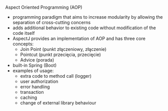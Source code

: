 Aspect Oriented Programming (AOP) 
* programming paradigm that aims to increase modularity by allowing the separation of cross-cutting concerns
* adds additional behavior to existing code without modification of the code itself
* AspectJ provides an implementation of AOP and has three core concepts:
  * Join Point (punkt złączeniowy, złączenie)
  * Pointcut (punkt przecięcia, przecięcie)
  * Advice (porada)
* built-in Spring (Boot)
* examples of usage:
  * extra code to method call (logger)
  * user authorization
  * error handling
  * transaction
  * caching
  * change of external library behaviour